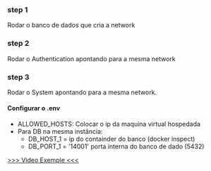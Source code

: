 ### step 1
Rodar o banco de dados que cria a network

### step 2
Rodar o Authentication apontando para a mesma network

### step 3
Rodar o System apontando para a mesma network.

#### Configurar o **.env**
- ALLOWED_HOSTS: Colocar o ip da maquina virtual hospedada
- Para DB na mesma instância:
    - DB_HOST_1 = ip do containder do banco (docker inspect)
    - DB_PORT_1 = '14001' porta interna do banco de dado (5432)

[>>> Video Exemple <<<](https://www.youtube.com/watch?v=vJAfq6Ku4cI)